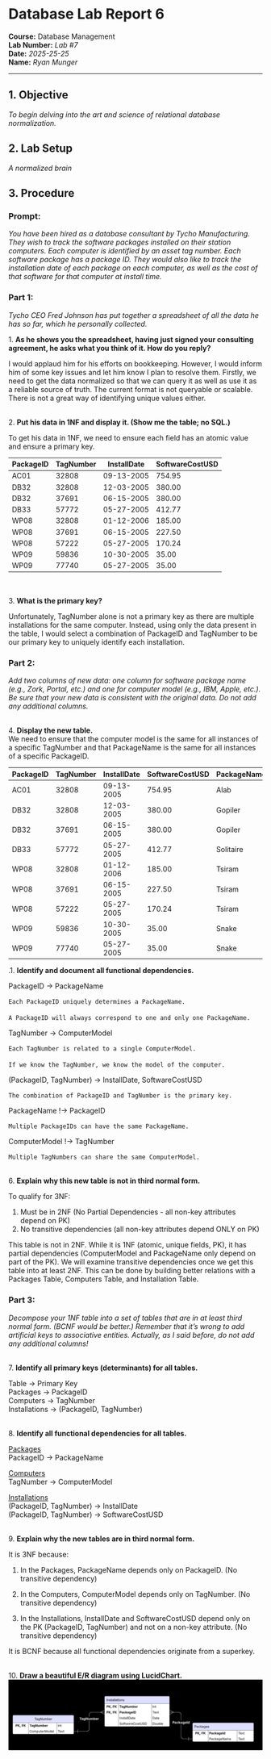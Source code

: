 # Database Lab Report 6

**Course:** Database Management\
**Lab Number:** *Lab #7*\
**Date:** *2025-25-25*\
**Name:** *Ryan Munger*

---

## 1. Objective

*To begin delving into the art and science of relational database normalization.*

## 2. Lab Setup

*A normalized brain*

## 3. Procedure

### Prompt: 

*You have been hired as a database consultant by Tycho Manufacturing. They wish to
track the software packages installed on their station computers. Each computer is
identified by an asset tag number. Each software package has a package ID. They would
also like to track the installation date of each package on each computer, as well as the
cost of that software for that computer at install time.*

### Part 1:
*Tycho CEO Fred Johnson has put together a spreadsheet of all the data he has so far, which he personally collected.* 



​1.  **As he shows you the spreadsheet, having just signed your consulting agreement, he asks what you think of it. How do you reply?**

I would applaud him for his efforts on bookkeeping. However, I would inform him of some key issues and let him know I plan to resolve them. Firstly, we need to get the data normalized so that we can query it as well as use it as a reliable source of truth. The current format is not queryable or scalable. There is not a great way of identifying unique values either.

\
2. **Put his data in 1NF and display it. (Show me the table; no SQL.)**

To get his data in 1NF, we need to ensure each field has an atomic value and ensure a primary key.

| PackageID | TagNumber | InstallDate | SoftwareCostUSD |
|-----------|----------|-------------|----------------|
| AC01      | 32808    | 09-13-2005   | 754.95         |
| DB32      | 32808    | 12-03-2005   | 380.00         |
| DB32      | 37691    | 06-15-2005   | 380.00         |
| DB33      | 57772    | 05-27-2005   | 412.77         |
| WP08      | 32808    | 01-12-2006   | 185.00         |
| WP08      | 37691    | 06-15-2005   | 227.50         |
| WP08      | 57222    | 05-27-2005   | 170.24         |
| WP09      | 59836    | 10-30-2005   | 35.00          |
| WP09      | 77740    | 05-27-2005   | 35.00          |

<br></br>
3. **What is the primary key?**

Unfortunately, TagNumber alone is not a primary key as there are multiple installations for the same computer. Instead, using only the data present in the table, I would select a combination of PackageID and TagNumber to be our primary key to uniquely identify each installation. 

### Part 2:
*Add two columns of new data: one column for software package name (e.g.,
Zork, Portal, etc.) and one for computer model (e.g., IBM, Apple, etc.). Be sure that your
new data is consistent with the original data. Do not add any additional columns.*

\
4. **Display the new table.** \
We need to ensure that the computer model is the same for all instances of a specific TagNumber and that PackageName is the same for all instances of a specific PackageID.

| PackageID | TagNumber | InstallDate | SoftwareCostUSD | PackageName | ComputerModel |
|-----------|----------|-------------|-----------|---------|--------|
| AC01      | 32808    | 09-13-2005   | 754.95   | Alab    | Apple  |
| DB32      | 32808    | 12-03-2005   | 380.00   | Gopiler | Apple  |
| DB32      | 37691    | 06-15-2005   | 380.00   | Gopiler | Lenovo |
| DB33      | 57772    | 05-27-2005   | 412.77   | Solitaire | Dell |
| WP08      | 32808    | 01-12-2006   | 185.00   | Tsiram  | Apple  | 
| WP08      | 37691    | 06-15-2005   | 227.50   | Tsiram  | Lenovo |
| WP08      | 57222    | 05-27-2005   | 170.24   | Tsiram  | MSI   |
| WP09      | 59836    | 10-30-2005   | 35.00    | Snake  | Acer   |
| WP09      | 77740    | 05-27-2005   | 35.00    | Snake  | HP     | 


.1. **Identify and document all functional dependencies.**

PackageID → PackageName

    Each PackageID uniquely determines a PackageName.

    A PackageID will always correspond to one and only one PackageName.

TagNumber → ComputerModel

    Each TagNumber is related to a single ComputerModel.

    If we know the TagNumber, we know the model of the computer.

(PackageID, TagNumber) → InstallDate, SoftwareCostUSD

    The combination of PackageID and TagNumber is the primary key.

PackageName !→ PackageID 

    Multiple PackageIDs can have the same PackageName.

ComputerModel !→ TagNumber 

    Multiple TagNumbers can share the same ComputerModel.
\
6. **Explain why this new table is not in third normal form.**

To qualify for 3NF:
1. Must be in 2NF (No Partial Dependencies - all non-key attributes depend on PK)
2. No transitive dependencies (all non-key attributes depend ONLY on PK)

This table is not in 2NF. While it is 1NF (atomic, unique fields, PK), it has partial dependencies (ComputerModel and PackageName only depend on part of the PK). We will examine transitive dependencies once we get this table into at least 2NF. This can be done by building better relations with a Packages Table, Computers Table, and Installation Table. 

### Part 3:
*Decompose your 1NF table into a set of tables that are in at least third
normal form. (BCNF would be better.) Remember that it’s wrong to add artificial keys to associative entities. Actually, as I said before, do not add any additional columns!*

\
7. **Identify all primary keys (determinants) for all tables.**

Table → Primary Key \
Packages → PackageID \
Computers → TagNumber \
Installations → (PackageID, TagNumber) 

\
8. **Identify all functional dependencies for all tables.**

<u>Packages</u> \
PackageID → PackageName

<u>Computers</u> \
TagNumber → ComputerModel

<u>Installations</u>\
(PackageID, TagNumber) → InstallDate \
(PackageID, TagNumber) → SoftwareCostUSD

\
9. **Explain why the new tables are in third normal form.**

It is 3NF because:
1. In the Packages, PackageName depends only on PackageID. (No transitive dependency)

2. In the Computers, ComputerModel depends only on TagNumber. (No transitive dependency)

3. In the Installations, InstallDate and SoftwareCostUSD depend only on the PK (PackageID, TagNumber) and not on a non-key attribute. (No transitive dependency) 
 
It is BCNF because all functional dependencies originate from a superkey.

\
10.  **Draw a beautiful E/R diagram using LucidChart.**
![ER Diagram](ER-Diagram.png)